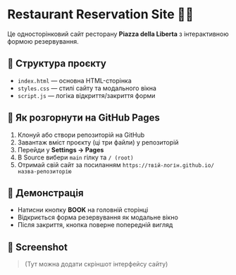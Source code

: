 # Restaurant Reservation Site 🍕🍷

Це односторінковий сайт ресторану **Piazza della Liberta** з інтерактивною формою резервування.

## 📁 Структура проєкту

- `index.html` — основна HTML-сторінка
- `styles.css` — стилі сайту та модального вікна
- `script.js` — логіка відкриття/закриття форми

## 🚀 Як розгорнути на GitHub Pages

1. Клонуй або створи репозиторій на GitHub
2. Завантаж вміст проєкту (ці три файли) у репозиторій
3. Перейди у **Settings → Pages**
4. В Source вибери `main` гілку та `/ (root)`
5. Отримай свій сайт за посиланням `https://твій-логін.github.io/назва-репозиторію`

## 🧪 Демонстрація

- Натисни кнопку **BOOK** на головній сторінці
- Відкриється форма резервування як модальне вікно
- Після закриття, кнопка поверне попередній вигляд

## 📸 Screenshot

> (Тут можна додати скріншот інтерфейсу сайту)

